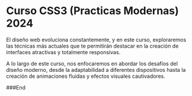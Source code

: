 # Curso CSS3 (Practicas Modernas) 2024
El diseño web evoluciona constantemente, y en este curso, exploraremos las técnicas más actuales que te permitirán destacar en la creación de interfaces atractivas y totalmente responsivas.

A lo largo de este curso, nos enfocaremos en abordar los desafíos del diseño moderno, desde la adaptabilidad a diferentes dispositivos hasta la creación de animaciones fluidas y efectos visuales cautivadores.


###End